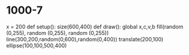 # 1000-7
x = 200 def setup():     size(600,400) def draw():     global x,c,v,b     fill(random (0,255), random (0,255), random (0,255))     line(300,200,random(0,600),random(0,400))     translate(200,100)     ellipse(100,100,500,400)          
